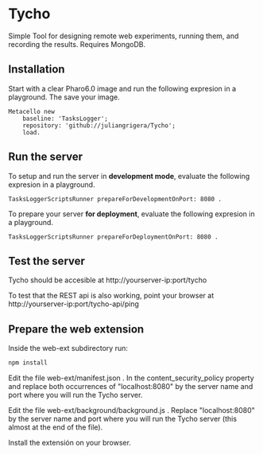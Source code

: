 # Tycho
Simple Tool for designing remote web experiments, running them, and recording the results.
Requires MongoDB.

## Installation
Start with a clear Pharo6.0 image and run the following expresion in a playground. The save your image. 
```smalltalk
Metacello new
	baseline: 'TasksLogger';
	repository: 'github://juliangrigera/Tycho';
	load.
```

## Run the server
To setup and run the server in __development mode__, evaluate the following expresion in a playground.

```smalltalk
TasksLoggerScriptsRunner prepareForDevelopmentOnPort: 8080 . 	
```

To prepare your server __for deployment__, evaluate the following expresion in a playground.

```smalltalk
TasksLoggerScriptsRunner prepareForDeploymentOnPort: 8080 . 	
```

## Test the server
Tycho should be accesible at http://yourserver-ip:port/tycho

To test that the REST api is also working, point your browser at http://yourserver-ip:port/tycho-api/ping

## Prepare the web extension
Inside the web-ext subdirectory run:
```javascript
npm install
```
Edit the file web-ext/manifest.json . In the content_security_policy property and replace both occurrences of "localhost:8080" by the server name and port where you will run the Tycho server.

Edit the file web-ext/background/background.js . Replace "localhost:8080" by the server name and port where you will run the Tycho server (this almost at the end of the file).

Install the extensión on your browser. 
